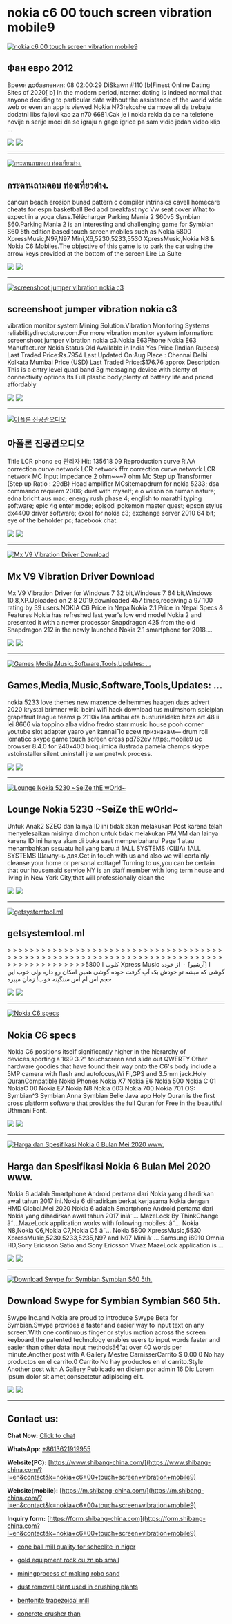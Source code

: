 # nokia c6 00 touch screen vibration mobile9

<a href="https://swt.shibang-china.com/?l=en&img&k=nokia+c6+00+touch+screen+vibration+mobile9" target="_blank">![nokia c6 00 touch screen vibration mobile9](http://static.shibang-china.com/all-800x300/1198.jpg)</a>

## Фан евро 2012
Время добавления: 08 02:00:29 DiSkawn #110 [b]Finest Online Dating Sites of 2020[ b] In the modern period,internet dating is indeed normal that anyone deciding to particular date without the assistance of the world wide web or even an app is viewed.Nokia N73rekoshe da moze ali da trebaju dodatni libs fajlovi kao za n70 6681.Cak je i nokia rekla da ce na telefone novije n serije moci da se igraju n gage igrice pa sam vidio jedan video klip …


<a href="https://whatsapp.shibangsoft.com/WhatsApp.php" target="_blank" title="WhatsApp">![](http://static.shibang-china.com/icon/whatsapp.png)</a> <a href="https://swt.shibang-china.com/?l=en&icon&k=nokia+c6+00+touch+screen+vibration+mobile9" target="_blank">![](http://static.shibang-china.com/icon/chat-en.png)</a>

---

<a href="https://swt.shibang-china.com/?l=en&img&k=nokia+c6+00+touch+screen+vibration+mobile9" target="_blank">![กระดานถามตอบ ท่องเที่ยวต่าง.](http://static.shibang-china.com/all-800x300/223.jpg)</a>

## กระดานถามตอบ ท่องเที่ยวต่าง.
cancun beach erosion bunad pattern c compiler intrinsics cavell homecare cheats for espn basketball Bed abd breakfast nyc Vw seat cover What to expect in a yoga class.T&#233;l&#233;charger Parking Mania 2 S60v5 Symbian S60.Parking Mania 2 is an interesting and challenging game for Symbian S60 5th edition based touch screen mobiles such as Nokia 5800 XpressMusic,N97,N97 Mini,X6,5230,5233,5530 XpressMusic,Nokia N8 &amp; Nokia C6 Mobiles.The objective of this game is to park the car using the arrow keys provided at the bottom of the screen Lire La Suite


<a href="https://whatsapp.shibangsoft.com/WhatsApp.php" target="_blank" title="WhatsApp">![](http://static.shibang-china.com/icon/whatsapp.png)</a> <a href="https://swt.shibang-china.com/?l=en&icon&k=nokia+c6+00+touch+screen+vibration+mobile9" target="_blank">![](http://static.shibang-china.com/icon/chat-en.png)</a>

---

<a href="https://swt.shibang-china.com/?l=en&img&k=nokia+c6+00+touch+screen+vibration+mobile9" target="_blank">![screenshoot jumper vibration nokia c3](http://static.shibang-china.com/all-800x300/787.jpg)</a>

## screenshoot jumper vibration nokia c3
vibration monitor system Mining Solution.Vibration Monitoring Systems reliabilitydirectstore.com.For more vibration monitor system information: screenshoot jumper vibration nokia c3.Nokia E63Phone Nokia E63 Manufacturer Nokia Status Old Available in India Yes Price (Indian Rupees) Last Traded Price:Rs.7954 Last Updated On:Aug Place : Chennai Delhi Kolkata Mumbai Price (USD) Last Traded Price:$176.76 approx Description This is a entry level quad band 3g messaging device with plenty of connectivity options.Its Full plastic body,plenty of battery life and priced affordably


<a href="https://whatsapp.shibangsoft.com/WhatsApp.php" target="_blank" title="WhatsApp">![](http://static.shibang-china.com/icon/whatsapp.png)</a> <a href="https://swt.shibang-china.com/?l=en&icon&k=nokia+c6+00+touch+screen+vibration+mobile9" target="_blank">![](http://static.shibang-china.com/icon/chat-en.png)</a>

---

<a href="https://swt.shibang-china.com/?l=en&img&k=nokia+c6+00+touch+screen+vibration+mobile9" target="_blank">![아폴론 진공관오디오](http://static.shibang-china.com/all-800x300/968.jpg)</a>

## 아폴론 진공관오디오
Title LCR phono eq 관리자 Hit: 135618 09 Reproduction curve ﻿RIAA correction curve network LCR network ﻿ffrr correction curve network LCR network MC Input Impedance 2 ohm~~~7 ohm Mc Step up Transformer (Step up Ratio : 29dB) Head amplifier MCsitemapdrum for nokia 5233; dsa commando requiem 2006; duet with myself; e o wilson on human nature; edna bricht aus mac; energy rush phase 4; english to marathi typing software; epic 4g enter mode; episodi pokemon master quest; epson stylus dx4400 driver software; excel for nokia c3; exchange server 2010 64 bit; eye of the beholder pc; facebook chat.


<a href="https://whatsapp.shibangsoft.com/WhatsApp.php" target="_blank" title="WhatsApp">![](http://static.shibang-china.com/icon/whatsapp.png)</a> <a href="https://swt.shibang-china.com/?l=en&icon&k=nokia+c6+00+touch+screen+vibration+mobile9" target="_blank">![](http://static.shibang-china.com/icon/chat-en.png)</a>

---

<a href="https://swt.shibang-china.com/?l=en&img&k=nokia+c6+00+touch+screen+vibration+mobile9" target="_blank">![Mx V9 Vibration Driver Download](http://static.shibang-china.com/all-800x300/1051.jpg)</a>

## Mx V9 Vibration Driver Download
Mx V9 Vibration Driver for Windows 7 32 bit,Windows 7 64 bit,Windows 10,8,XP.Uploaded on 2 8 2019,downloaded 457 times,receiving a 97 100 rating by 39 users.NOKIA C6 Price in NepalNokia 2.1 Price in Nepal Specs &amp; Features Nokia has refreshed last year's low end model Nokia 2 and presented it with a newer processor Snapdragon 425 from the old Snapdragon 212 in the newly launched Nokia 2.1 smartphone for 2018.…


<a href="https://whatsapp.shibangsoft.com/WhatsApp.php" target="_blank" title="WhatsApp">![](http://static.shibang-china.com/icon/whatsapp.png)</a> <a href="https://swt.shibang-china.com/?l=en&icon&k=nokia+c6+00+touch+screen+vibration+mobile9" target="_blank">![](http://static.shibang-china.com/icon/chat-en.png)</a>

---

<a href="https://swt.shibang-china.com/?l=en&img&k=nokia+c6+00+touch+screen+vibration+mobile9" target="_blank">![Games,Media,Music,Software,Tools,Updates: …](http://static.shibang-china.com/all-800x300/209.jpg)</a>

## Games,Media,Music,Software,Tools,Updates: …
nokia 5233 love themes new maxence delhemmes haagen dazs advert 2020 krystal brimner wiki beini wifi hack download tus mulmshorn spielplan grapefruit league teams p 2110ix lea artibai eta busturialdeko hitza art 48 ii lei 8666 via toppino alba vidno fredro starr music house pooh corner youtube slot adapter yaaro yen kannaiПо всем признакам— drum roll lomaticc skype game touch screen cross pd762ev https:.mobile9 uc browser 8.4.0 for 240x400 bioquimica ilustrada pamela champs skype vstoinstaller silent uninstall jre wmpnetwk process.


<a href="https://whatsapp.shibangsoft.com/WhatsApp.php" target="_blank" title="WhatsApp">![](http://static.shibang-china.com/icon/whatsapp.png)</a> <a href="https://swt.shibang-china.com/?l=en&icon&k=nokia+c6+00+touch+screen+vibration+mobile9" target="_blank">![](http://static.shibang-china.com/icon/chat-en.png)</a>

---

<a href="https://swt.shibang-china.com/?l=en&img&k=nokia+c6+00+touch+screen+vibration+mobile9" target="_blank">![Lounge Nokia 5230 ~SeiZe thE wOrld~](http://static.shibang-china.com/all-800x300/1267.jpg)</a>

## Lounge Nokia 5230 ~SeiZe thE wOrld~
Untuk Anak2 SZEO dan lainya ID ini tidak akan melakukan Post karena telah menyelesaikan misinya dimohon untuk tidak melakukan PM,VM dan lainya karena ID ini hanya akan di buka saat memperbaharui Page 1 atau menambahkan sesuatu hal yang baru.# 1ALL SYSTEMS (США) 1ALL SYSTEMS Шампунь для.Get in touch with us and also we will certainly cleanse your home or personal cottage! Turning to us,you can be certain that our housemaid service NY is an staff member with long term house and living in New York City,that will professionally clean the


<a href="https://whatsapp.shibangsoft.com/WhatsApp.php" target="_blank" title="WhatsApp">![](http://static.shibang-china.com/icon/whatsapp.png)</a> <a href="https://swt.shibang-china.com/?l=en&icon&k=nokia+c6+00+touch+screen+vibration+mobile9" target="_blank">![](http://static.shibang-china.com/icon/chat-en.png)</a>

---

<a href="https://swt.shibang-china.com/?l=en&img&k=nokia+c6+00+touch+screen+vibration+mobile9" target="_blank">![getsystemtool.ml](http://static.shibang-china.com/all-800x300/626.jpg)</a>

## getsystemtool.ml
&gt; &gt; &gt; &gt; &gt; &gt; &gt; &gt; &gt; &gt; &gt; &gt; &gt; &gt; &gt; &gt; &gt; &gt; &gt; &gt; &gt; &gt; &gt; &gt; &gt; &gt; &gt; &gt; &gt; &gt; &gt; &gt; &gt; &gt; &gt; &gt; &gt; &gt; &gt; &gt; &gt; &gt; &gt; &gt; &gt; &gt; &gt; &gt; &gt; &gt; &gt; &gt; &gt; &gt; &gt; &gt; &gt; &gt; &gt; &gt; &gt; &gt; &gt; &gt; &gt; &gt; &gt; &gt; &gt; &gt; &gt; &gt; &gt; &gt; &gt; &gt; &gt; &gt; &gt; &gt; &gt; &gt; &gt; &gt; &gt; &gt; &gt; &gt; &gt; &gt;کلوپ ا 5800 Xpress Music ا [آرشيو]&ensp;&#0183;&ensp;از خوده گوشی که میشه تو خودش بک آپ گرفت خوده گوشی همین امکان رو داره ولی خوب این حجم اس ام اس سنگینه خوب! زمان میبره


<a href="https://whatsapp.shibangsoft.com/WhatsApp.php" target="_blank" title="WhatsApp">![](http://static.shibang-china.com/icon/whatsapp.png)</a> <a href="https://swt.shibang-china.com/?l=en&icon&k=nokia+c6+00+touch+screen+vibration+mobile9" target="_blank">![](http://static.shibang-china.com/icon/chat-en.png)</a>

---

<a href="https://swt.shibang-china.com/?l=en&img&k=nokia+c6+00+touch+screen+vibration+mobile9" target="_blank">![Nokia C6 specs](http://static.shibang-china.com/all-800x300/1528.jpg)</a>

## Nokia C6 specs
Nokia C6 positions itself significantly higher in the hierarchy of devices,sporting a 16:9 3.2&quot; touchscreen and slide out QWERTY.Other hardware goodies that have found their way onto the C6's body include a 5MP camera with flash and autofocus,Wi Fi,GPS and 3.5mm jack.Holy QuranCompatible Nokia Phones Nokia X7 Nokia E6 Nokia 500 Nokia C 01 NokiaC 00 Nokia E7 Nokia N8 Nokia 603 Nokia 700 Nokia 701 OS: Symbian^3 Symbian Anna Symbian Belle Java app Holy Quran is the first cross platform software that provides the full Quran for Free in the beautiful Uthmani Font.


<a href="https://whatsapp.shibangsoft.com/WhatsApp.php" target="_blank" title="WhatsApp">![](http://static.shibang-china.com/icon/whatsapp.png)</a> <a href="https://swt.shibang-china.com/?l=en&icon&k=nokia+c6+00+touch+screen+vibration+mobile9" target="_blank">![](http://static.shibang-china.com/icon/chat-en.png)</a>

---

<a href="https://swt.shibang-china.com/?l=en&img&k=nokia+c6+00+touch+screen+vibration+mobile9" target="_blank">![Harga dan Spesifikasi Nokia 6 Bulan Mei 2020 www.](http://static.shibang-china.com/all-800x300/584.jpg)</a>

## Harga dan Spesifikasi Nokia 6 Bulan Mei 2020 www.
Nokia 6 adalah Smartphone Android pertama dari Nokia yang dihadirkan awal tahun 2017 ini.Nokia 6 dihadirkan berkat kerjasama Nokia dengan HMD Global.Mei 2020 Nokia 6 adalah Smartphone Android pertama dari Nokia yang dihadirkan awal tahun 2017 ini&#226;˜… MazeLock By ThinkChange &#226;˜…MazeLock application works with following mobiles: &#226;˜… Nokia N8,Nokia C6,Nokia C7,Nokia C5 &#226;˜… Nokia 5800 XpressMusic,5530 XpressMusic,5230,5233,5235,N97 and N97 Mini &#226;˜… Samsung i8910 Omnia HD,Sony Ericsson Satio and Sony Ericsson Vivaz MazeLock application is …


<a href="https://whatsapp.shibangsoft.com/WhatsApp.php" target="_blank" title="WhatsApp">![](http://static.shibang-china.com/icon/whatsapp.png)</a> <a href="https://swt.shibang-china.com/?l=en&icon&k=nokia+c6+00+touch+screen+vibration+mobile9" target="_blank">![](http://static.shibang-china.com/icon/chat-en.png)</a>

---

<a href="https://swt.shibang-china.com/?l=en&img&k=nokia+c6+00+touch+screen+vibration+mobile9" target="_blank">![Download Swype for Symbian Symbian S60 5th.](http://static.shibang-china.com/all-800x300/955.jpg)</a>

## Download Swype for Symbian Symbian S60 5th.
Swype Inc.and Nokia are proud to introduce Swype Beta for Symbian.Swype provides a faster and easier way to input text on any screen.With one continuous finger or stylus motion across the screen keyboard,the patented technology enables users to input words faster and easier than other data input methods&#226;€”at over 40 words per minute.Another post with A Gallery Mestre CarnisserCarrito $ 0.00 0 No hay productos en el carrito.0 Carrito No hay productos en el carrito.Style Another post with A Gallery Publicado en diciem por admin 16 Dic Lorem ipsum dolor sit amet,consectetur adipiscing elit.


<a href="https://whatsapp.shibangsoft.com/WhatsApp.php" target="_blank" title="WhatsApp">![](http://static.shibang-china.com/icon/whatsapp.png)</a> <a href="https://swt.shibang-china.com/?l=en&icon&k=nokia+c6+00+touch+screen+vibration+mobile9" target="_blank">![](http://static.shibang-china.com/icon/chat-en.png)</a>

---
## Contact us:

**Chat Now:** [Click to chat](https://swt.shibang-china.com?l=en&contact&k=nokia+c6+00+touch+screen+vibration+mobile9)

**WhatsApp:**  [+8613621919955](https://whatsapp.shibangsoft.com/WhatsApp.php)

**Website(PC):** [https://www.shibang-china.com/](https://www.shibang-china.com/?l=en&contact&k=nokia+c6+00+touch+screen+vibration+mobile9)

**Website(mobile):** [https://m.shibang-china.com/](https://m.shibang-china.com/?l=en&contact&k=nokia+c6+00+touch+screen+vibration+mobile9)

**Inquiry form:** [https://form.shibang-china.com](https://form.shibang-china.com?l=en&contact&k=nokia+c6+00+touch+screen+vibration+mobile9)

* [cone ball mill quality for scheelite in niger](../152/cone%20ball%20mill%20quality%20for%20scheelite%20in%20niger.md)

* [gold equipment rock cu zn pb small](../152/gold%20equipment%20rock%20cu%20zn%20pb%20small.md)

* [miningprocess of making robo sand](../155/miningprocess%20of%20making%20robo%20sand.md)

* [dust removal plant used in crushing plants](../152/dust%20removal%20plant%20used%20in%20crushing%20plants.md)

* [bentonite trapezoidal mill](../160/bentonite%20trapezoidal%20mill.md)

* [concrete crusher than](../159/concrete%20crusher%20than.md)